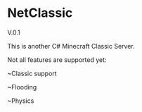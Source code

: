 # NetClassic
V.0.1

This is another C# Minecraft Classic Server.

Not all features are supported yet:

~Classic support

~Flooding

~Physics
